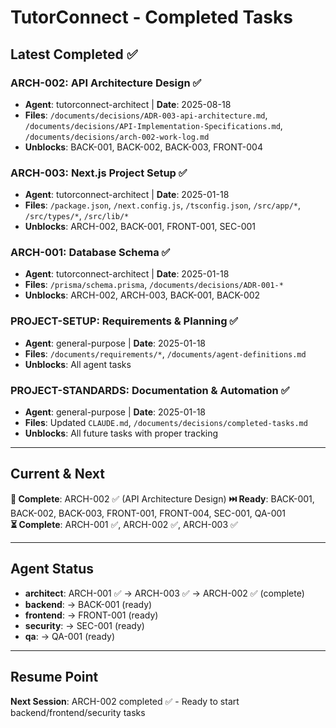 # TutorConnect - Completed Tasks

## Latest Completed ✅

### ARCH-002: API Architecture Design ✅
- **Agent**: tutorconnect-architect | **Date**: 2025-08-18
- **Files**: `/documents/decisions/ADR-003-api-architecture.md`, `/documents/decisions/API-Implementation-Specifications.md`, `/documents/decisions/arch-002-work-log.md`
- **Unblocks**: BACK-001, BACK-002, BACK-003, FRONT-004

### ARCH-003: Next.js Project Setup ✅
- **Agent**: tutorconnect-architect | **Date**: 2025-01-18
- **Files**: `/package.json`, `/next.config.js`, `/tsconfig.json`, `/src/app/*`, `/src/types/*`, `/src/lib/*`
- **Unblocks**: ARCH-002, BACK-001, FRONT-001, SEC-001

### ARCH-001: Database Schema ✅
- **Agent**: tutorconnect-architect | **Date**: 2025-01-18
- **Files**: `/prisma/schema.prisma`, `/documents/decisions/ADR-001-*`
- **Unblocks**: ARCH-002, ARCH-003, BACK-001, BACK-002

### PROJECT-SETUP: Requirements & Planning ✅ 
- **Agent**: general-purpose | **Date**: 2025-01-18
- **Files**: `/documents/requirements/*`, `/documents/agent-definitions.md`
- **Unblocks**: All agent tasks

### PROJECT-STANDARDS: Documentation & Automation ✅
- **Agent**: general-purpose | **Date**: 2025-01-18  
- **Files**: Updated `CLAUDE.md`, `/documents/decisions/completed-tasks.md`
- **Unblocks**: All future tasks with proper tracking

---

## Current & Next

**🔄 Complete**: ARCH-002 ✅ (API Architecture Design)
**⏭️ Ready**: BACK-001, BACK-002, BACK-003, FRONT-001, FRONT-004, SEC-001, QA-001  
**⏳ Complete**: ARCH-001 ✅, ARCH-002 ✅, ARCH-003 ✅

---

## Agent Status
- **architect**: ARCH-001 ✅ → ARCH-003 ✅ → ARCH-002 ✅ (complete)
- **backend**: → BACK-001 (ready)
- **frontend**: → FRONT-001 (ready) 
- **security**: → SEC-001 (ready)
- **qa**: → QA-001 (ready)

---

## Resume Point
**Next Session**: ARCH-002 completed ✅ - Ready to start backend/frontend/security tasks